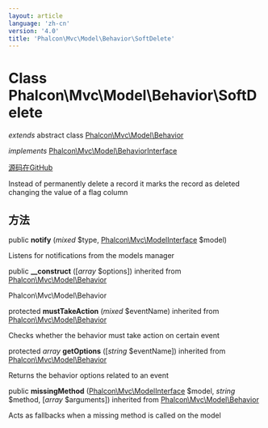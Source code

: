 ```yaml
---
layout: article
language: 'zh-cn'
version: '4.0'
title: 'Phalcon\Mvc\Model\Behavior\SoftDelete'
---
```


# Class **Phalcon\Mvc\Model\Behavior\SoftDelete**

*extends* abstract class [Phalcon\Mvc\Model\Behavior](api/Phalcon_Mvc_Model_Behavior)

*implements* [Phalcon\Mvc\Model\BehaviorInterface](api/Phalcon_Mvc_Model_BehaviorInterface)

<a href="https://github.com/phalcon/cphalcon/tree/v4.0.0/phalcon/mvc/model/behavior/softdelete.zep" class="btn btn-default btn-sm">源码在GitHub</a>

Instead of permanently delete a record it marks the record as deleted changing the value of a flag column

## 方法

public **notify** (*mixed* $type, [Phalcon\Mvc\ModelInterface](api/Phalcon_Mvc_ModelInterface) $model)

Listens for notifications from the models manager

public **__construct** ([*array* $options]) inherited from [Phalcon\Mvc\Model\Behavior](api/Phalcon_Mvc_Model_Behavior)

Phalcon\Mvc\Model\Behavior

protected **mustTakeAction** (*mixed* $eventName) inherited from [Phalcon\Mvc\Model\Behavior](api/Phalcon_Mvc_Model_Behavior)

Checks whether the behavior must take action on certain event

protected *array* **getOptions** ([*string* $eventName]) inherited from [Phalcon\Mvc\Model\Behavior](api/Phalcon_Mvc_Model_Behavior)

Returns the behavior options related to an event

public **missingMethod** ([Phalcon\Mvc\ModelInterface](api/Phalcon_Mvc_ModelInterface) $model, *string* $method, [*array* $arguments]) inherited from [Phalcon\Mvc\Model\Behavior](api/Phalcon_Mvc_Model_Behavior)

Acts as fallbacks when a missing method is called on the model
